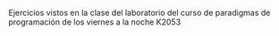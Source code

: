 Ejercicios vistos en la clase del laboratorio del curso de paradigmas de programación de los viernes a la noche K2053
